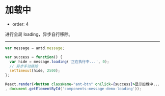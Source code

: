 # 加载中

- order: 4

进行全局 loading，异步自行移除。

---

````jsx
var message = antd.message;

var success = function() {
  var hide = message.loading('正在执行中...', 0);
  // 异步手动移除
  setTimeout(hide, 2500);
};

React.render(<button className="ant-btn" onClick={success}>显示加载中...</button>
, document.getElementById('components-message-demo-loading'));
````
